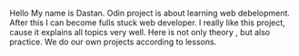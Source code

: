 Hello 
My name is Dastan. Odin project is about learning web debelopment. After this I can become fulls stuck web developer. I really like this project, cause it explains all topics very well. Here is not only theory , but also practice. We do our own projects according to lessons.
 
